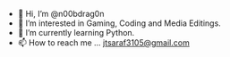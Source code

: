 - 👋 Hi, I’m @n00bdrag0n
- 👀 I’m interested in Gaming, Coding and Media Editings.
- 🌱 I’m currently learning Python.
- 📫 How to reach me ... jtsaraf3105@gmail.com

<!---
n00bdrag0n/n00bdrag0n is a ✨ special ✨ repository because its `README.md` (this file) appears on your GitHub profile.
You can click the Preview link to take a look at your changes.
--->
